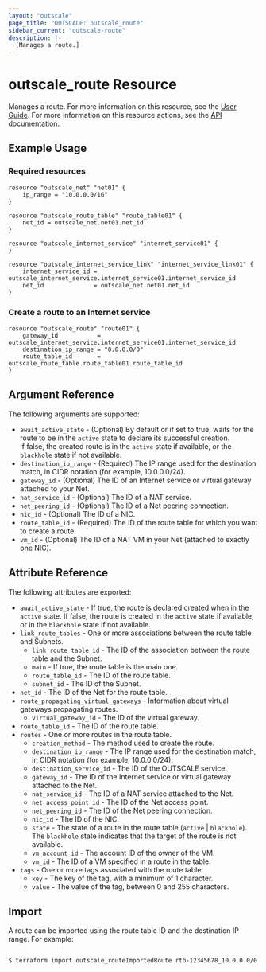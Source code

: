 ```yaml
---
layout: "outscale"
page_title: "OUTSCALE: outscale_route"
sidebar_current: "outscale-route"
description: |-
  [Manages a route.]
---
```


# outscale_route Resource

Manages a route.
For more information on this resource, see the [User Guide](https://docs.outscale.com/en/userguide/About-Route-Tables.html).
For more information on this resource actions, see the [API documentation](https://docs.outscale.com/api#3ds-outscale-api-route).

## Example Usage

### Required resources

```hcl
resource "outscale_net" "net01" {
	ip_range = "10.0.0.0/16"
}

resource "outscale_route_table" "route_table01" {
	net_id = outscale_net.net01.net_id
}

resource "outscale_internet_service" "internet_service01" {
}

resource "outscale_internet_service_link" "internet_service_link01" {
	internet_service_id = outscale_internet_service.internet_service01.internet_service_id
	net_id              = outscale_net.net01.net_id
}
```

### Create a route to an Internet service

```hcl
resource "outscale_route" "route01" {
	gateway_id           = outscale_internet_service.internet_service01.internet_service_id
	destination_ip_range = "0.0.0.0/0"
	route_table_id       = outscale_route_table.route_table01.route_table_id
}
```

## Argument Reference

The following arguments are supported:

* `await_active_state` - (Optional) By default or if set to true, waits for the route to be in the `active` state to declare its successful creation.<br />If false, the created route is in the `active` state if available, or the `blackhole` state if not available.
* `destination_ip_range` - (Required) The IP range used for the destination match, in CIDR notation (for example, 10.0.0.0/24).
* `gateway_id` - (Optional) The ID of an Internet service or virtual gateway attached to your Net.
* `nat_service_id` - (Optional) The ID of a NAT service.
* `net_peering_id` - (Optional) The ID of a Net peering connection.
* `nic_id` - (Optional) The ID of a NIC.
* `route_table_id` - (Required) The ID of the route table for which you want to create a route.
* `vm_id` - (Optional) The ID of a NAT VM in your Net (attached to exactly one NIC).

## Attribute Reference

The following attributes are exported:

* `await_active_state` - If true, the route is declared created when in the `active` state. If false, the route is created in the `active` state if available, or in the `blackhole` state if not available.
* `link_route_tables` - One or more associations between the route table and Subnets.
    * `link_route_table_id` - The ID of the association between the route table and the Subnet.
    * `main` - If true, the route table is the main one.
    * `route_table_id` - The ID of the route table.
    * `subnet_id` - The ID of the Subnet.
* `net_id` - The ID of the Net for the route table.
* `route_propagating_virtual_gateways` - Information about virtual gateways propagating routes.
    * `virtual_gateway_id` - The ID of the virtual gateway.
* `route_table_id` - The ID of the route table.
* `routes` - One or more routes in the route table.
    * `creation_method` - The method used to create the route.
    * `destination_ip_range` - The IP range used for the destination match, in CIDR notation (for example, 10.0.0.0/24).
    * `destination_service_id` - The ID of the OUTSCALE service.
    * `gateway_id` - The ID of the Internet service or virtual gateway attached to the Net.
    * `nat_service_id` - The ID of a NAT service attached to the Net.
    * `net_access_point_id` - The ID of the Net access point.
    * `net_peering_id` - The ID of the Net peering connection.
    * `nic_id` - The ID of the NIC.
    * `state` - The state of a route in the route table (`active` \| `blackhole`). The `blackhole` state indicates that the target of the route is not available.
    * `vm_account_id` - The account ID of the owner of the VM.
    * `vm_id` - The ID of a VM specified in a route in the table.
* `tags` - One or more tags associated with the route table.
    * `key` - The key of the tag, with a minimum of 1 character.
    * `value` - The value of the tag, between 0 and 255 characters.

## Import

A route can be imported using the route table ID and the destination IP range. For example:

```console

$ terraform import outscale_routeImportedRoute rtb-12345678_10.0.0.0/0

```